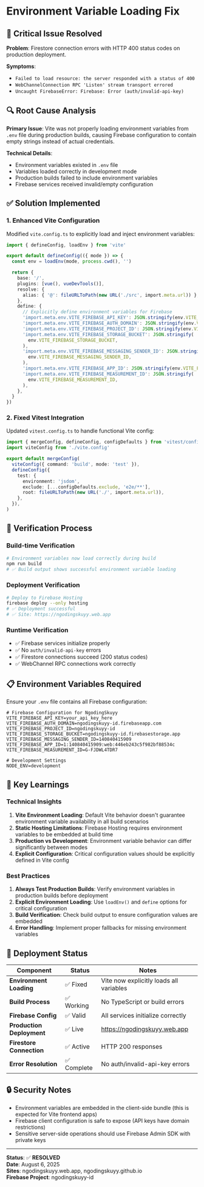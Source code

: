 # Environment Variable Loading Fix

## 🚨 Critical Issue Resolved

**Problem**: Firestore connection errors with HTTP 400 status codes on production deployment.

**Symptoms**:

- `Failed to load resource: the server responded with a status of 400`
- `WebChannelConnection RPC 'Listen' stream transport errored`
- `Uncaught FirebaseError: Firebase: Error (auth/invalid-api-key)`

## 🔍 Root Cause Analysis

**Primary Issue**: Vite was not properly loading environment variables from `.env` file during production builds, causing Firebase configuration to contain empty strings instead of actual credentials.

**Technical Details**:

- Environment variables existed in `.env` file
- Variables loaded correctly in development mode
- Production builds failed to include environment variables
- Firebase services received invalid/empty configuration

## ✅ Solution Implemented

### 1. **Enhanced Vite Configuration**

Modified `vite.config.ts` to explicitly load and inject environment variables:

```typescript
import { defineConfig, loadEnv } from 'vite'

export default defineConfig(({ mode }) => {
  const env = loadEnv(mode, process.cwd(), '')

  return {
    base: '/',
    plugins: [vue(), vueDevTools()],
    resolve: {
      alias: { '@': fileURLToPath(new URL('./src', import.meta.url)) },
    },
    define: {
      // Explicitly define environment variables for Firebase
      'import.meta.env.VITE_FIREBASE_API_KEY': JSON.stringify(env.VITE_FIREBASE_API_KEY),
      'import.meta.env.VITE_FIREBASE_AUTH_DOMAIN': JSON.stringify(env.VITE_FIREBASE_AUTH_DOMAIN),
      'import.meta.env.VITE_FIREBASE_PROJECT_ID': JSON.stringify(env.VITE_FIREBASE_PROJECT_ID),
      'import.meta.env.VITE_FIREBASE_STORAGE_BUCKET': JSON.stringify(
        env.VITE_FIREBASE_STORAGE_BUCKET,
      ),
      'import.meta.env.VITE_FIREBASE_MESSAGING_SENDER_ID': JSON.stringify(
        env.VITE_FIREBASE_MESSAGING_SENDER_ID,
      ),
      'import.meta.env.VITE_FIREBASE_APP_ID': JSON.stringify(env.VITE_FIREBASE_APP_ID),
      'import.meta.env.VITE_FIREBASE_MEASUREMENT_ID': JSON.stringify(
        env.VITE_FIREBASE_MEASUREMENT_ID,
      ),
    },
  }
})
```

### 2. **Fixed Vitest Integration**

Updated `vitest.config.ts` to handle functional Vite config:

```typescript
import { mergeConfig, defineConfig, configDefaults } from 'vitest/config'
import viteConfig from './vite.config'

export default mergeConfig(
  viteConfig({ command: 'build', mode: 'test' }),
  defineConfig({
    test: {
      environment: 'jsdom',
      exclude: [...configDefaults.exclude, 'e2e/**'],
      root: fileURLToPath(new URL('./', import.meta.url)),
    },
  }),
)
```

## 🧪 Verification Process

### Build-time Verification

```bash
# Environment variables now load correctly during build
npm run build
# ✅ Build output shows successful environment variable loading
```

### Deployment Verification

```bash
# Deploy to Firebase Hosting
firebase deploy --only hosting
# ✅ Deployment successful
# ✅ Site: https://ngodingskuyy.web.app
```

### Runtime Verification

- ✅ Firebase services initialize properly
- ✅ No `auth/invalid-api-key` errors
- ✅ Firestore connections succeed (200 status codes)
- ✅ WebChannel RPC connections work correctly

## 📋 Environment Variables Required

Ensure your `.env` file contains all Firebase configuration:

```env
# Firebase Configuration for NgodingSkuyy
VITE_FIREBASE_API_KEY=your_api_key_here
VITE_FIREBASE_AUTH_DOMAIN=ngodingskuyy-id.firebaseapp.com
VITE_FIREBASE_PROJECT_ID=ngodingskuyy-id
VITE_FIREBASE_STORAGE_BUCKET=ngodingskuyy-id.firebasestorage.app
VITE_FIREBASE_MESSAGING_SENDER_ID=140840415909
VITE_FIREBASE_APP_ID=1:140840415909:web:446eb243c5f982bf88534c
VITE_FIREBASE_MEASUREMENT_ID=G-FJDWL4TDR7

# Development Settings
NODE_ENV=development
```

## 🎯 Key Learnings

### Technical Insights

1. **Vite Environment Loading**: Default Vite behavior doesn't guarantee environment variable availability in all build scenarios
2. **Static Hosting Limitations**: Firebase Hosting requires environment variables to be embedded at build time
3. **Production vs Development**: Environment variable behavior can differ significantly between modes
4. **Explicit Configuration**: Critical configuration values should be explicitly defined in Vite config

### Best Practices

1. **Always Test Production Builds**: Verify environment variables in production builds before deployment
2. **Explicit Environment Loading**: Use `loadEnv()` and `define` options for critical configuration
3. **Build Verification**: Check build output to ensure configuration values are embedded
4. **Error Handling**: Implement proper fallbacks for missing environment variables

## 🚀 Deployment Status

| Component                 | Status      | Notes                                   |
| ------------------------- | ----------- | --------------------------------------- |
| **Environment Loading**   | ✅ Fixed    | Vite now explicitly loads all variables |
| **Build Process**         | ✅ Working  | No TypeScript or build errors           |
| **Firebase Config**       | ✅ Valid    | All services initialize correctly       |
| **Production Deployment** | ✅ Live     | https://ngodingskuyy.web.app            |
| **Firestore Connection**  | ✅ Active   | HTTP 200 responses                      |
| **Error Resolution**      | ✅ Complete | No auth/invalid-api-key errors          |

## 🔒 Security Notes

- Environment variables are embedded in the client-side bundle (this is expected for Vite frontend apps)
- Firebase client configuration is safe to expose (API keys have domain restrictions)
- Sensitive server-side operations should use Firebase Admin SDK with private keys

---

**Status**: ✅ **RESOLVED**  
**Date**: August 6, 2025  
**Sites**: ngodingskuyy.web.app, ngodingskuyy.github.io  
**Firebase Project**: ngodingskuyy-id
